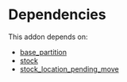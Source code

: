 # Dependencies

This addon depends on:

- [base_partition](https://github.com/bringout/oca-technical)
- [stock](https://github.com/bringout/oca-ocb-warehouse/tree/a20991bbfdc7baa6dc44c859c38e8a739915edf9/odoo-bringout-oca-ocb-stock)
- [stock_location_pending_move](https://github.com/bringout/oca-workflow-process)
